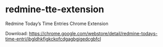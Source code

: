 # redmine-tte-extension
Redmine Today’s Time Entries Chrome Extension

Download: https://chrome.google.com/webstore/detail/redmine-todays-time-entri/ibgldhkfigkckofcdgagbgjgedcgbfcl
